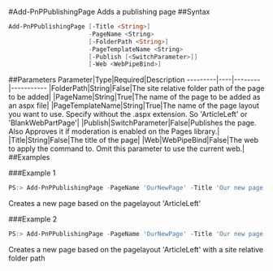 #Add-PnPPublishingPage
Adds a publishing page
##Syntax
```powershell
Add-PnPPublishingPage [-Title <String>]
                      -PageName <String>
                      [-FolderPath <String>]
                      -PageTemplateName <String>
                      [-Publish [<SwitchParameter>]]
                      [-Web <WebPipeBind>]
```


##Parameters
Parameter|Type|Required|Description
---------|----|--------|-----------
|FolderPath|String|False|The site relative folder path of the page to be added|
|PageName|String|True|The name of the page to be added as an aspx file|
|PageTemplateName|String|True|The name of the page layout you want to use. Specify without the .aspx extension. So 'ArticleLeft' or 'BlankWebPartPage'|
|Publish|SwitchParameter|False|Publishes the page. Also Approves it if moderation is enabled on the Pages library.|
|Title|String|False|The title of the page|
|Web|WebPipeBind|False|The web to apply the command to. Omit this parameter to use the current web.|
##Examples

###Example 1
```powershell
PS:> Add-PnPPublishingPage -PageName 'OurNewPage' -Title 'Our new page' -PageTemplateName 'ArticleLeft'
```
Creates a new page based on the pagelayout 'ArticleLeft'

###Example 2
```powershell
PS:> Add-PnPPublishingPage -PageName 'OurNewPage' -Title 'Our new page' -PageTemplateName 'ArticleLeft' -Folder '/Pages/folder'
```
Creates a new page based on the pagelayout 'ArticleLeft' with a site relative folder path
